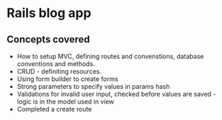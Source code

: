 # Rails blog app

Concepts covered
------

- How to setup MVC, defining routes and convenstions, database conventions and methods.
- CRUD - definiting resources.
- Using form builder to create forms
- Strong parameters to specify values in params hash
- Validations for invalid user input, checked before values are saved - logic is in the model used in view 
- Completed a create route


